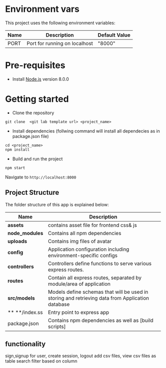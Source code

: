 # Environment vars
This project uses the following environment variables:

| Name                          | Description                         | Default Value                                  |
| ----------------------------- | ------------------------------------| -----------------------------------------------|
|PORT                           | Port for running on localhost       | "8000"      |


# Pre-requisites
- Install [Node.js](https://nodejs.org/en/) version 8.0.0


# Getting started
- Clone the repository
```
git clone  <git lab template url> <project_name>
```
- Install dependencies (follwing command will install all dependecies as in package.json file)
```
cd <project_name>
npm install 
```
- Build and run the project
```
npm start
```
  Navigate to `http://localhost:8000`


## Project Structure
The folder structure of this app is explained below:

| Name | Description |
| ------------------------ | --------------------------------------------------------------------------------------------- |
| **assets**               | contains asset file for frontend css& js  |
| **node_modules**         | Contains all  npm dependencies                                                            |
| **uploads**              | Contains  img files of avatar                              |
| **config**               | Application configuration including environment-specific configs 
| **controllers**          | Controllers define functions to serve various express routes. 
| **routes**               | Contain all express routes, separated by module/area of application                       
| **src/models**           | Models define schemas that will be used in storing and retrieving data from Application database  |
| ** **/index.ss           | Entry point to express app                                                               |
| package.json             | Contains npm dependencies as well as [build scripts] 


## functionality
sign,signup for  user, 
create session, logout
add csv files,
view csv files as table
search filter based on column 
